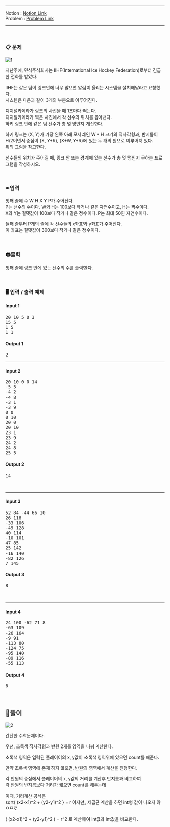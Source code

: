 
***
Notion : [Notion Link](https://west-pineapple-c4d.notion.site/a570596bbf0f4f7699f313375648b514)  
Problem : [Problem Link](https://www.acmicpc.net/problem/1358)
***



<br/>

### 📋 문제

![1](https://user-images.githubusercontent.com/97273652/168433176-5d942eda-e9d8-4b49-bac3-71069c960206.png)

지난주에, 민식주식회사는 IIHF(International Ice Hockey Federation)로부터 긴급한 전화를 받았다.  

IIHF는 같은 팀이 링크안에 너무 많으면 알람이 울리는 시스템을 설치해달라고 요청했다.  
시스템은 다음과 같이 3개의 부분으로 이루어진다.  

디지털카메라가 링크의 사진을 매 1초마다 찍는다.  
디지털카메라가 찍은 사진에서 각 선수의 위치를 뽑아낸다.  
하키 링크 안에 같은 팀 선수가 총 몇 명인지 계산한다.  

하키 링크는 (X, Y)가 가장 왼쪽 아래 모서리인 W * H 크기의 직사각형과, 반지름이 H/2이면서 중심이 (X, Y+R), (X+W, Y+R)에 있는 두 개의 원으로 이루어져 있다.  
위의 그림을 참고한다.  

선수들의 위치가 주어질 때, 링크 안 또는 경계에 있는 선수가 총 몇 명인지 구하는 프로그램을 작성하시오.  

<br/>

### ✒입력

첫째 줄에 수 W H X Y P가 주어진다.  
P는 선수의 수이다. W와 H는 100보다 작거나 같은 자연수이고, H는 짝수이다.  
X와 Y는 절댓값이 100보다 작거나 같은 정수이다. P는 최대 50인 자연수이다.  

둘째 줄부터 P개의 줄에 각 선수들의 x좌표와 y좌표가 주어진다.  
이 좌표는 절댓값이 300보다 작거나 같은 정수이다.  

<br/>

### 🖨출력

첫째 줄에 링크 안에 있는 선수의 수를 출력한다.  

<br/>

### 🖥 입력 / 출력 예제

#### Input 1
<pre>
20 10 5 0 3
15 5
1 5
1 1
</pre>

#### Output 1
<pre>
2
</pre>

***

#### Input 2
<pre>
20 10 0 0 14
-5 5
-4 2
-4 8
-3 1
-3 9
0 0
0 10
20 0
20 10
23 1
23 9
24 2
24 8
25 5
</pre>

#### Output 2
<pre>
14
</pre>
<br/>

***

#### Input 3
<pre>
52 84 -44 66 10
26 118
-33 106
-49 128
40 114
-10 101
47 85
25 142
-16 140
-82 126
7 145
</pre>

#### Output 3
<pre>
8
</pre>
<br/>

***

#### Input 4
<pre>
24 100 -62 71 8
-63 109
-26 164
-9 91
-113 80
-124 75
-95 140
-89 116
-55 113
</pre>

#### Output 4
<pre>
6
</pre>
<br/>

## 🌈풀이

![2](https://user-images.githubusercontent.com/97273652/168433159-f8a416e6-297c-4a68-b0bf-fb4322548199.png)

간단한 수학문제이다.  

우선, 초록색 직사각형과 반원 2개를 영역을 나눠 계산한다.  

초록색 영역은 입력된 플레이어의 x, y값이 초록색 영역위에 있으면 count를 해준다.  

만약 초록색 영역에 존재 하지 않으면, 반원의 영역에서 계산을 진행한다.  

각 반원의 중심에서 플레이어의 x, y값의 거리를 계산후 반지름과 비교하여  
각 반원의 반지름보다 거리가 짧으면 count를 해주는데  

이때, 거리계산 공식은  
sqrt{ (x2-x1)^2 + (y2-y1)^2 } = r  이지만, 제곱근 계산을 하면 int형 값이 나오지 않으므로  

( (x2-x1)^2 + (y2-y1)^2 ) = r^2 로 계산하여 int값과 int값을 비교한다.  
